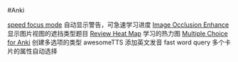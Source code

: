 #Anki

[speed focus mode](https://ankiweb.net/shared/info/1046608507)   自动显示警告，可急速学习进度
[Image Occlusion Enhance](https://ankiweb.net/shared/info/1374772155)  显示图片视图的遮挡类型题目
[Review Heat Map](https://ankiweb.net/shared/info/1771074083) 学习的热力图
[Multiple Choice for Anki](https://ankiweb.net/shared/info/1566095810)  创建多选项的类型
awesomeTTS  添加英文发音
fast word query 多个卡片的属性自动选择
